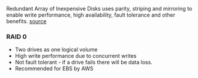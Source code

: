 Redundant Array of Inexpensive Disks uses parity, striping and mirroring to enable write performance, high availability, fault tolerance and other benefits.
[source](https://www.spiceworks.com/tech/data-management/articles/what-is-raid-storage/)
### RAID 0
- Two drives as one logical volume
- High write performance due to concurrent writes
- Not fault tolerant - if a drive fails there will be data loss.
- Recommended for EBS by AWS
